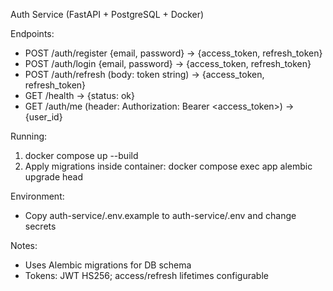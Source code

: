 Auth Service (FastAPI + PostgreSQL + Docker)

Endpoints:
- POST /auth/register {email, password} -> {access_token, refresh_token}
- POST /auth/login {email, password} -> {access_token, refresh_token}
- POST /auth/refresh (body: token string) -> {access_token, refresh_token}
- GET /health -> {status: ok}
- GET /auth/me (header: Authorization: Bearer <access_token>) -> {user_id}

Running:
1) docker compose up --build
2) Apply migrations inside container:
   docker compose exec app alembic upgrade head

Environment:
- Copy auth-service/.env.example to auth-service/.env and change secrets

Notes:
- Uses Alembic migrations for DB schema
- Tokens: JWT HS256; access/refresh lifetimes configurable
